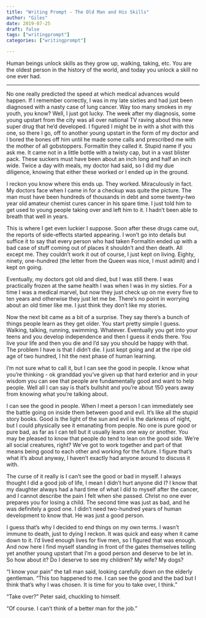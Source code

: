 ```yaml
---
title: "Writing Prompt - The Old Man and His Skills"
author: "Giles"
date: 2019-07-25
draft: false
tags: ["writingprompt"]
categories: ["writingprompt"]

---
```


Human beings unlock skills as they grow up, walking, taking, etc. You are the oldest person in the history of the world, and today you unlock a skill no one ever had.

<!--more-->
---

No one really predicted the speed at which medical advances would happen. If I remember correctly, I was in my late sixties and had just been diagnosed with a nasty case of lung cancer. Way too many smokes in my youth, you know? Well, I just got lucky. The week after my diagnosis, some young upstart from the city was all over national TV raving about this new super drug that he’d developed. I figured I might be in with a shot with this one, so there I go, off to another young upstart in the form of my doctor and I bored the bones off him until he made some calls and prescribed me with the mother of all gobstoppers. Formaltin they called it. Stupid name if you ask me. It came not in a little bottle with a twisty cap, but in a vast blister pack. These suckers must have been about an inch long and half an inch wide. Twice a day with meals, my doctor had said, so I did my due diligence, knowing that either these worked or I ended up in the ground.



I reckon you know where this ends up. They worked. Miraculously in fact. My doctors face when I came in for a checkup was quite the picture. The man must have been hundreds of thousands in debt and some twenty-two year old amateur chemist cures cancer in his spare time. I just told him to get used to young people taking over and left him to it. I hadn’t been able to breath that well in years.



This is where I get even luckier I suppose. Soon after these drugs came out, the reports of side-effects started appearing. I won’t go into details but suffice it to say that every person who had taken Formaltin ended up with a bad case of stuff coming out of places it shouldn’t and then death. All except me. They couldn’t work it out of course, I just kept on living. Eighty, ninety, one-hundred (the letter from the Queen was nice, I must admit) and I kept on going.



Eventually, my doctors got old and died, but I was still there. I was practically frozen at the same health I was when I was in my sixties. For a time I was a medical marvel, but now they just check up on me every five to ten years and otherwise they just let me be. There’s no point in worrying about an old timer like me. I just think they don’t like my stories.



Now the next bit came as a bit of a surprise. They say there’s a bunch of things people learn as they get older. You start pretty simple I guess. Walking, talking, running, swimming. Whatever. Eventually you get into your teens and you develop independence and then I guess it ends there. You live your life and then you die and I’d say you should be happy with that. The problem I have is that I didn’t die. I just kept going and at the ripe old age of two hundred, I hit the next phase of human learning.



I’m not sure what to call it, but I can see the good in people. I know what you’re thinking - ok granddad you’ve given up that hard exterior and in your wisdom you can see that people are fundamentally good and want to help people. Well all I can say is that’s bullshit and you’re about 150 years away from knowing what you’re talking about.



I can see the good in people. When I meet a person I can immediately see the battle going on inside them between good and evil. It’s like all the stupid story books. Good is the light of the sun and evil is the darkness of night, but I could physically see it emanating from people. No one is pure good or pure bad, as far as I can tell but it usually leans one way or another. You may be pleased to know that people do tend to lean on the good side. We’re all social creatures, right? We’ve got to work together and part of that means being good to each other and working for the future. I figure that’s what it’s about anyway, I haven’t exactly had anyone around to discuss it with.



The curse of it really is I can’t see the good or bad in myself. I always thought I did a good job of life, I mean I didn’t hurt anyone did I? I know that my daughter always had a hard time of what I did to myself after the cancer, and I cannot describe the pain I felt when she passed. Christ no one ever prepares you for losing a child. The second time was just as bad, and he was definitely a good one. I didn’t need two-hundred years of human development to know that. He was just a good person.



I guess that’s why I decided to end things on my own terms. I wasn’t immune to death, just to dying I reckon. It was quick and easy when it came down to it. I’d lived enough lives for five men, so I figured that was enough. And now here I find myself standing in front of the gates themselves telling yet another young upstart that I’m a good person and deserve to be let in. So how about it? Do I deserve to see my children? My wife? My dogs?



“I know your pain” the tall man said, looking carefully down on the elderly gentleman. “This too happened to me. I can see the good and the bad but I think that’s why I was chosen. It is time for you to take over, I think.”



“Take over?” Peter said, chuckling to himself.



“Of course. I can’t think of a better man for the job.”
